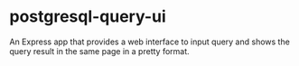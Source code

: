 # postgresql-query-ui
An Express app that provides a web interface to input query and shows the query result in the same page in a pretty format.
